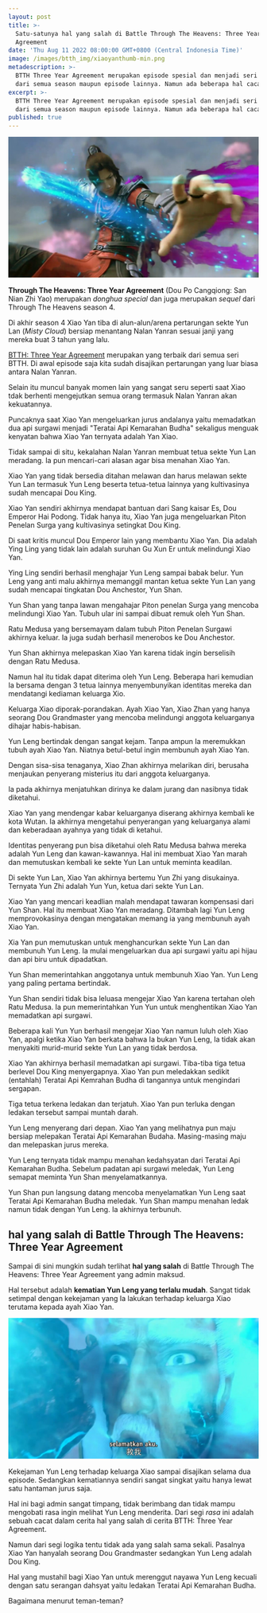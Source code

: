 ```yaml
---
layout: post
title: >-
  Satu-satunya hal yang salah di Battle Through The Heavens: Three Year
  Agreement
date: 'Thu Aug 11 2022 08:00:00 GMT+0800 (Central Indonesia Time)'
image: /images/btth_img/xiaoyanthumb-min.png
metadescription: >-
  BTTH Three Year Agreement merupakan episode spesial dan menjadi seri terbaik
  dari semua season maupun episode lainnya. Namun ada beberapa hal cacat
excerpt: >-
  BTTH Three Year Agreement merupakan episode spesial dan menjadi seri terbaik
  dari semua season maupun episode lainnya. Namun ada beberapa hal cacat
published: true
---
```


![Xiao Yan](/images/btth_img/xiaoyan-min.jpg)

**Through The Heavens: Three Year Agreement** (Dou Po Cangqiong: San Nian Zhi Yao) merupakan _donghua_ _special_ dan juga merupakan _sequel_ dari Through The Heavens season 4.

Di akhir season 4 Xiao Yan tiba di alun-alun/arena pertarungan sekte Yun Lan (_Misty Cloud_) bersiap menantang Nalan Yanran sesuai janji yang mereka buat 3 tahun yang lalu.

[BTTH: Three Year Agreement](/battle-through-the-heavens-three-year-agreement) merupakan yang terbaik dari semua seri BTTH. Di awal episode saja kita sudah disajikan pertarungan yang luar biasa antara Nalan Yanran.

Selain itu muncul banyak momen lain yang sangat seru seperti saat Xiao tdak berhenti mengejutkan semua orang termasuk Nalan Yanran akan kekuatannya.

Puncaknya saat Xiao Yan mengeluarkan jurus andalanya yaitu memadatkan dua api surgawi menjadi "Teratai Api Kemarahan Budha" sekaligus menguak kenyatan bahwa Xiao Yan ternyata adalah Yan Xiao.

Tidak sampai di situ, kekalahan Nalan Yanran membuat tetua sekte Yun Lan meradang. Ia pun mencari-cari alasan agar bisa menahan Xiao Yan.

Xiao Yan yang tidak bersedia ditahan melawan dan harus melawan sekte Yun Lan termasuk Yun Leng beserta tetua-tetua lainnya yang kultivasinya sudah mencapai Dou King.

Xiao Yan sendiri akhirnya mendapat bantuan dari Sang kaisar Es, Dou Emperor Hai Podong. Tidak hanya itu, Xiao Yan juga mengeluarkan Piton Penelan Surga yang kultivasinya setingkat Dou King.

Di saat kritis muncul Dou Emperor lain yang membantu Xiao Yan. Dia adalah Ying Ling yang tidak lain adalah suruhan Gu Xun Er untuk melindungi Xiao Yan.

Ying Ling sendiri berhasil menghajar Yun Leng sampai babak belur. Yun Leng yang anti malu akhirnya memanggil mantan ketua sekte Yun Lan yang sudah mencapai tingkatan Dou Anchestor, Yun Shan.

Yun Shan yang tanpa lawan mengahajar Piton penelan Surga yang mencoba melindungi Xiao Yan. Tubuh ular ini sampai dibuat remuk oleh Yun Shan.

Ratu Medusa yang bersemayam dalam tubuh Piton Penelan Surgawi akhirnya keluar. Ia juga sudah berhasil menerobos ke Dou Anchestor.

Yun Shan akhirnya melepaskan Xiao Yan karena tidak ingin berselisih dengan Ratu Medusa.

Namun hal itu tidak dapat diterima oleh Yun Leng. Beberapa hari kemudian Ia bersama dengan 3 tetua lainnya menyembunyikan identitas mereka dan mendatangi kediaman keluarga Xio.

Keluarga Xiao diporak-porandakan. Ayah Xiao Yan, Xiao Zhan yang hanya seorang Dou Grandmaster yang mencoba melindungi anggota keluarganya dihajar habis-habisan.

Yun Leng bertindak dengan sangat kejam. Tanpa ampun Ia meremukkan tubuh ayah Xiao Yan. Niatnya betul-betul ingin membunuh ayah Xiao Yan.

Dengan sisa-sisa tenaganya, Xiao Zhan akhirnya melarikan diri, berusaha menjaukan penyerang misterius itu dari anggota keluarganya.

Ia pada akhirnya menjatuhkan dirinya ke dalam jurang dan nasibnya tidak diketahui.

Xiao Yan yang mendengar kabar keluarganya diserang akhirnya kembali ke kota Wutan. Ia akhirnya mengetahui penyerangan yang keluarganya alami dan keberadaan ayahnya yang tidak di ketahui.

Identitas penyerang pun bisa diketahui oleh Ratu Medusa bahwa mereka adalah Yun Leng dan kawan-kawannya. Hal ini membuat Xiao Yan marah dan memutuskan kembali ke sekte Yun Lan untuk meminta keadilan.

Di sekte Yun Lan, Xiao Yan akhirnya bertemu Yun Zhi yang disukainya. Ternyata Yun Zhi adalah Yun Yun, ketua dari sekte Yun Lan.

Xiao Yan yang mencari keadlian malah mendapat tawaran kompensasi dari Yun Shan. Hal itu membuat Xiao Yan meradang. Ditambah lagi Yun Leng memprovokasinya dengan mengatakan memang ia yang membunuh ayah Xiao Yan.

Xia Yan pun memutuskan untuk menghancurkan sekte Yun Lan dan membunuh Yun Leng. Ia mulai mengeluarkan dua api surgawi yaitu api hijau dan api biru untuk dipadatkan.

Yun Shan memerintahkan anggotanya untuk membunuh Xiao Yan. Yun Leng yang paling pertama bertindak.

Yun Shan sendiri tidak bisa leluasa mengejar Xiao Yan karena tertahan oleh Ratu Medusa. Ia pun memerintahkan Yun Yun untuk menghentikan Xiao Yan memadatkan api surgawi.

Beberapa kali Yun Yun berhasil mengejar Xiao Yan namun luluh oleh Xiao Yan, apalgi ketika Xiao Yan berkata bahwa Ia bukan Yun Leng, Ia tidak akan menyakiti murid-murid sekte Yun Lan yang tidak berdosa.

Xiao Yan akhirnya berhasil memadatkan api surgawi. Tiba-tiba tiga tetua berlevel Dou King menyergapnya. Xiao Yan pun meledakkan sedikit (entahlah) Teratai Api Kemrahan Budha di tangannya untuk mengindari sergapan.

Tiga tetua terkena ledakan dan terjatuh. Xiao Yan pun terluka dengan ledakan tersebut sampai muntah darah.

Yun Leng menyerang dari depan. Xiao Yan yang melihatnya pun maju bersiap melepakan Teratai Api Kemarahan Budaha. Masing-masing maju dan melepaskan jurus mereka.

Yun Leng ternyata tidak mampu menahan kedahsyatan dari Teratai Api Kemarahan Budha. Sebelum padatan api surgawi meledak, Yun Leng semapat meminta Yun Shan menyelamatkannya.

Yun Shan pun langsung datang mencoba menyelamatkan Yun Leng saat Teratai Api Kemarahan Budha meledak. Yun Shan mampu menahan ledak namun tidak dengan Yun Leng. Ia akhirnya terbunuh.

## hal yang salah di Battle Through The Heavens: Three Year Agreement

Sampai di sini mungkin sudah terlihat **hal yang salah** di Battle Through The Heavens: Three Year Agreement yang admin maksud.

Hal tersebut adalah **kematian Yun Leng yang terlalu mudah**. Sangat tidak setimpal dengan kekejaman yang Ia lakukan terhadap keluarga Xiao terutama kepada ayah Xiao Yan.

![Yun leng terbunuh](/images/btth_img/yunleng2-min.jpg)

Kekejaman Yun Leng terhadap keluarga Xiao sampai disajikan selama dua episode. Sedangkan kematiannya sendiri sangat singkat yaitu hanya lewat satu hantaman jurus saja.

Hal ini bagi admin sangat timpang, tidak berimbang dan tidak mampu mengobati rasa ingin melihat Yun Leng menderita. Dari segi _rasa_ ini adalah sebuah cacat dalam cerita hal yang salah di cerita BTTH: Three Year Agreement.

Namun dari segi logika tentu tidak ada yang salah sama sekali. Pasalnya Xiao Yan hanyalah seorang Dou Grandmaster sedangkan Yun Leng adalah Dou King.

Hal yang mustahil bagi Xiao Yan untuk merenggut nayawa Yun Leng kecuali dengan satu serangan dahsyat yaitu ledakan Teratai Api Kemarahan Budha.

Bagaimana menurut teman-teman?
